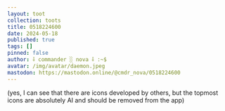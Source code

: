 ```yaml
---
layout: toot
collection: toots
title: 0518224600
date: 2024-05-18
published: true
tags: []
pinned: false
author: ⸸ commander ░ nova ⸸ :~$
avatar: /img/avatar/daemon.jpeg
mastodon: https://mastodon.online/@cmdr_nova/0518224600
---
```


(yes, I can see that there are icons developed by others, but the topmost icons are absolutely AI and should be removed from the app)
